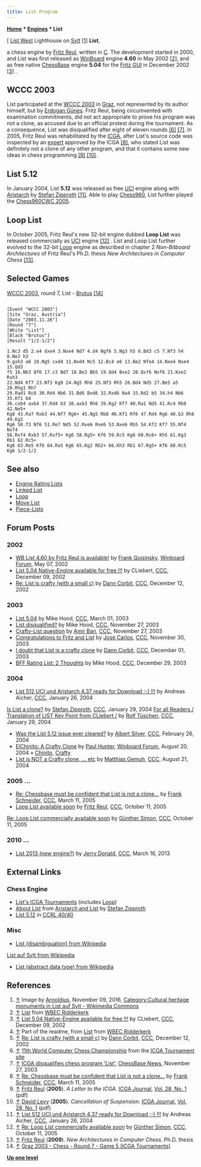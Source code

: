 ```yaml
---
title: List Program
---
```

**[Home](Home "Home") \* [Engines](Engines "Engines") \* List**



[ [List West](https://de.wikipedia.org/wiki/List_West) Lighthouse on [Sylt](https://en.wikipedia.org/wiki/Sylt) <a id="cite-note-1" href="#cite-ref-1">[1]</a>
**List**,  

a chess engine by [Fritz Reul](Fritz_Reul "Fritz Reul"), written in [C](C "C"). The development started in 2000, and List was first released as [WinBoard](WinBoard "WinBoard") engine **4.60** in May 2002 <a id="cite-note-2" href="#cite-ref-2">[2]</a>, and as free native [ChessBase](ChessBase "ChessBase") engine **5.04** for the [Fritz GUI](Fritz#FritzGUI "Fritz") in December 2002 <a id="cite-note-3" href="#cite-ref-3">[3]</a> . 



## WCCC 2003


List participated at the [WCCC 2003](WCCC_2003 "WCCC 2003") in [Graz](https://en.wikipedia.org/wiki/Graz), not represented by its author himself, but by [Erdogan Günes](Erdogan_G%C3%BCnes "Erdogan Günes"). Fritz Reul, being circumvented with examination commitments, did not act appropriate to prove his program was not a clone, as accused due to an official protest during the tournament. As a consequence, List was disqualified after eight of eleven rounds <a id="cite-note-6" href="#cite-ref-6">[6]</a> <a id="cite-note-7" href="#cite-ref-7">[7]</a>. In 2005, Fritz Reul was rehabilitated by the [ICGA](ICGA "ICGA"), after List's source code was inspected by an [expert](Chrilly_Donninger "Chrilly Donninger") approved by the ICGA <a id="cite-note-8" href="#cite-ref-8">[8]</a>, who stated List was definitely not a clone of any other program, and that it contains some new ideas in chess programming <a id="cite-note-9" href="#cite-ref-9">[9]</a> <a id="cite-note-10" href="#cite-ref-10">[10]</a>. 



## List 5.12


In January 2004, List **5.12** was released as free [UCI](UCI "UCI") engine along with [Aristarch](Aristarch "Aristarch") by [Stefan Zipproth](Stefan_Zipproth "Stefan Zipproth") <a id="cite-note-11" href="#cite-ref-11">[11]</a>. Able to play [Chess960](Chess960 "Chess960"), List further played the [Chess960CWC 2005](Chess960CWC_2005 "Chess960CWC 2005").



## Loop List


In October 2005, Fritz Reul's new 32-bit engine dubbed **Loop List** was released commercially as [UCI](UCI "UCI") engine <a id="cite-note-12" href="#cite-ref-12">[12]</a> . List and Loop List further evolved to the 32-bit [Loop](Loop_(Program) "Loop (Program)") engine as described in chapter 2 *Non-Bitboard Architectures* of Fritz Reul's Ph.D. thesis *New Architectures in Computer Chess* <a id="cite-note-13" href="#cite-ref-13">[13]</a>.



## Selected Games


[WCCC 2003](WCCC_2003 "WCCC 2003"), round 7, List - [Brutus](Brutus "Brutus") <a id="cite-note-14" href="#cite-ref-14">[14]</a>




```

[Event "WCCC 2003"]
[Site "Graz, Austria"]
[Date "2003.11.26"]
[Round "7"]
[White "List"]
[Black "Brutus"]
[Result "1/2-1/2"]

1.Nc3 d5 2.e4 dxe4 3.Nxe4 Nd7 4.d4 Ngf6 5.Ng3 h5 6.Bd3 c5 7.Nf3 h4 8.Ne2 h3 
9.gxh3 a6 10.Ng5 cxd4 11.Nxd4 Nc5 12.Bc4 e6 13.Be2 Nfe4 14.Nxe4 Nxe4 15.Qd3 
f5 16.Nb3 Qf6 17.c3 Bd7 18.Be3 Bb5 19.Qd4 Bxe2 20.Qxf6 Nxf6 21.Kxe2 Rxh3 
22.Nd4 Kf7 23.Nf3 Kg8 24.Ng5 Rh6 25.Nf3 Rh5 26.Bd4 Nd5 27.Be5 a5 28.Rhg1 Rh7 
29.Rad1 Rc8 30.Rd4 Nb6 31.Bd6 Bxd6 32.Rxd6 Na4 33.Rd2 b5 34.h4 Nb6 35.Kf1 b4 
36.cxb4 axb4 37.Rd4 b3 38.axb3 Rh6 39.Kg2 Kf7 40.Ra1 Nd5 41.Rc4 Rb8 42.Ne5+ 
Kg8 43.Ra7 Rxb3 44.Nf7 Rg6+ 45.Ng5 Rb8 46.Kf1 Rf6 47.Rd4 Rg6 48.b3 Rh6 49.Kg2
Rg6 50.f3 Nf6 51.Re7 Nd5 52.Rxe6 Rxe6 53.Nxe6 Rb5 54.Kf2 Kf7 55.Nf4 Nxf4 
56.Rxf4 Rxb3 57.Rxf5+ Kg6 58.Rg5+ Kf6 59.Rc5 Kg6 60.Rc6+ Kh5 61.Kg3 Rb1 62.Rc5+
Kg6 63.Re5 Kf6 64.Ra5 Kg6 65.Kg2 Rb2+ 66.Kh3 Rb1 67.Rg5+ Kf6 68.Rc5 Kg6 1/2-1/2

```

## See also


* [Engine Rating Lists](Engine_Rating_Lists "Engine Rating Lists")
* [Linked List](Linked_List "Linked List")
* [Loop](Loop_(Program) "Loop (Program)")
* [Move List](Move_List "Move List")
* [Piece-Lists](Piece-Lists "Piece-Lists")


## Forum Posts


### 2002


* [WB List 4.60 by Fritz Reul is available!](http://www.open-aurec.com/wbforum/viewtopic.php?f=18&t=37172) by [Frank Quisinsky](Frank_Quisinsky "Frank Quisinsky"), [Winboard Forum](Computer_Chess_Forums "Computer Chess Forums"), May 07, 2002
* [List 5.04 Native-Engine available for free !!!](https://www.stmintz.com/ccc/index.php?id=269741) by CLiebert, [CCC](CCC "CCC"), December 09, 2002
* [Re: List is crafty (with a small c)](https://www.stmintz.com/ccc/index.php?id=270338) by [Dann Corbit](Dann_Corbit "Dann Corbit"), [CCC](CCC "CCC"), December 12, 2002


### 2003


* [List 5.04](https://www.stmintz.com/ccc/index.php?id=287447) by Mike Hood, [CCC](CCC "CCC"), March 01, 2003
* [List disqualified?](https://www.stmintz.com/ccc/index.php?id=331085) by Mike Hood, [CCC](CCC "CCC"), November 27, 2003
* [Crafty-List question](https://www.stmintz.com/ccc/index.php?id=331183) by [Amir Ban](Amir_Ban "Amir Ban"), [CCC](CCC "CCC"), November 27, 2003
* [Congratulations to Fritz and List](https://www.stmintz.com/ccc/index.php?id=332346) by [José Carlos](Jos%C3%A9_Carlos_Mart%C3%ADnez_Gal%C3%A1n "José Carlos Martínez Galán"), [CCC](CCC "CCC"), November 30, 2003
* [I doubt that List is a crafty clone](https://www.stmintz.com/ccc/index.php?id=332736) by [Dann Corbit](Dann_Corbit "Dann Corbit"), [CCC](CCC "CCC"), December 01, 2003
* [BFF Rating List: 2 Thoughts](https://www.stmintz.com/ccc/index.php?id=339050) by Mike Hood, [CCC](CCC "CCC"), December 29, 2003


### 2004


* [List 512 UCI und Aristarch 4.37 ready for Download :-) !!!](https://www.stmintz.com/ccc/index.php?id=345007) by Andreas Aicher, [CCC](CCC "CCC"), January 26, 2004


 [Is List a clone?](https://www.stmintz.com/ccc/index.php?id=345699) by [Stefan Zipproth](Stefan_Zipproth "Stefan Zipproth"), [CCC](CCC "CCC"), January 29, 2004
 [For all Readers / Translation of LIST Key Point from CLiebert /](https://www.stmintz.com/ccc/index.php?id=345763) by [Rolf Tüschen](Rolf_T%C3%BCschen "Rolf Tüschen"), [CCC](CCC "CCC"), January 29, 2004
* [Was the List 5.12 issue ever cleared?](https://www.stmintz.com/ccc/index.php?id=351476) by [Albert Silver](Albert_Silver "Albert Silver"), [CCC](CCC "CCC"), February 26, 2004
* [ElChinito: A Crafty Clone](http://www.open-aurec.com/wbforum/viewtopic.php?f=18&t=48647) by [Paul Hunter](index.php?title=Paul_Hunter&action=edit&redlink=1 "Paul Hunter (page does not exist)"), [Winboard Forum](Computer_Chess_Forums "Computer Chess Forums"), August 20, 2004 » [Chinito](Chinito "Chinito"), [Crafty](Crafty "Crafty")
* [List is NOT a Crafty clone, ... etc](https://www.stmintz.com/ccc/index.php?id=383228) by [Matthias Gemuh](Matthias_Gemuh "Matthias Gemuh"), [CCC](CCC "CCC"), August 21, 2004


### 2005 ...


* [Re: Chessbase must be confident that List is not a clone...](https://www.stmintz.com/ccc/index.php?id=416428) by [Frank Schneider](Frank_Schneider "Frank Schneider"), [CCC](CCC "CCC"), March 11, 2005
* [Loop List available soon](https://www.stmintz.com/ccc/index.php?id=455003) by [Fritz Reul](Fritz_Reul "Fritz Reul"), [CCC](CCC "CCC"), October 11, 2005


 [Re: Loop List commercially available soon](https://www.stmintz.com/ccc/index.php?id=455043) by [Günther Simon](G%C3%BCnther_Simon "Günther Simon"), [CCC](CCC "CCC"), October 11, 2005
### 2010 ...


* [List 2013 (new engine?)](http://www.talkchess.com/forum/viewtopic.php?t=47521) by [Jerry Donald](index.php?title=Jerry_Donald&action=edit&redlink=1 "Jerry Donald (page does not exist)"), [CCC](CCC "CCC"), March 16, 2013


## External Links


### Chess Engine


* [List's ICGA Tournaments](https://www.game-ai-forum.org/icga-tournaments/program.php?id=123) (includes [Loop](Loop_(Program) "Loop (Program)"))
* [About List](https://zipproth.com/chess/list/) from [Aristarch and List](https://zipproth.com/chess/) by [Stefan Zipproth](Stefan_Zipproth "Stefan Zipproth")
* [List 5.12](http://www.computerchess.org.uk/ccrl/4040/cgi/engine_details.cgi?match_length=30&each_game=1&print=Details&each_game=1&eng=List%205.12#List_5_12) in [CCRL 40/40](CCRL "CCRL")


### Misc


* [List (disambiguation) from Wikipedia](https://en.wikipedia.org/wiki/List)


 [List auf Sylt from Wikipedia](https://en.wikipedia.org/wiki/List_auf_Sylt)
* [List (abstract data type) from Wikipedia](https://en.wikipedia.org/wiki/List_%28abstract_data_type%29)


## References


1. <a id="cite-ref-1" href="#cite-note-1">↑</a> Image by [Arnoldius](https://commons.wikimedia.org/wiki/User:Arnoldius), November 09, 2016, [Category:Cultural heritage monuments in List auf Sylt - Wikimedia Commons](https://commons.wikimedia.org/wiki/Category:Cultural_heritage_monuments_in_List_auf_Sylt)
2. <a id="cite-ref-2" href="#cite-note-2">↑</a> [List](http://wbec-ridderkerk.nl/html/details1/List.html) from [WBEC Ridderkerk](WBEC "WBEC")
3. <a id="cite-ref-3" href="#cite-note-3">↑</a> [List 5.04 Native-Engine available for free !!!](https://www.stmintz.com/ccc/index.php?id=269741) by CLiebert, [CCC](CCC "CCC"), December 09, 2002
4. <a id="cite-ref-4" href="#cite-note-4">↑</a> Part of the readme, from [List](http://wbec-ridderkerk.nl/html/details1/List.html) from [WBEC Ridderkerk](WBEC "WBEC")
5. <a id="cite-ref-5" href="#cite-note-5">↑</a> [Re: List is crafty (with a small c)](https://www.stmintz.com/ccc/index.php?id=270338) by [Dann Corbit](Dann_Corbit "Dann Corbit"), [CCC](CCC "CCC"), December 12, 2002
6. <a id="cite-ref-6" href="#cite-note-6">↑</a> [11th World Computer Chess Championship](https://www.game-ai-forum.org/icga-tournaments/tournament.php?id=2) from the [ICGA Tournament site](https://www.game-ai-forum.org/icga-tournaments/)
7. <a id="cite-ref-7" href="#cite-note-7">↑</a> [ICGA disqualifies chess program 'List'](http://www.chessbase.com/Home/TabId/211/PostId/4001330/icga-disqualifies-chess-program-list-.aspx), [ChessBase News](ChessBase "ChessBase"), November 27, 2003
8. <a id="cite-ref-8" href="#cite-note-8">↑</a> [Re: Chessbase must be confident that List is not a clone...](https://www.stmintz.com/ccc/index.php?id=416428) by [Frank Schneider](Frank_Schneider "Frank Schneider"), [CCC](CCC "CCC"), March 11, 2005
9. <a id="cite-ref-9" href="#cite-note-9">↑</a> [Fritz Reul](Fritz_Reul "Fritz Reul") (**2005**). *A Letter to the ICGA*. [ICGA Journal](ICGA_Journal "ICGA Journal"), [Vol. 28, No. 1](http://ilk.uvt.nl/icga/journal/pdf/toc28-1.pdf) (pdf)
10. <a id="cite-ref-10" href="#cite-note-10">↑</a> [David Levy](David_Levy "David Levy") (**2005**). *Cancellation of Suspension*. [ICGA Journal](ICGA_Journal "ICGA Journal"), [Vol. 28, No. 1](http://ilk.uvt.nl/icga/journal/pdf/toc28-1.pdf) (pdf)
11. <a id="cite-ref-11" href="#cite-note-11">↑</a> [List 512 UCI und Aristarch 4.37 ready for Download :-) !!!](https://www.stmintz.com/ccc/index.php?id=345007) by Andreas Aicher, [CCC](CCC "CCC"), January 26, 2004
12. <a id="cite-ref-12" href="#cite-note-12">↑</a> [Re: Loop List commercially available soon](https://www.stmintz.com/ccc/index.php?id=455043) by [Günther Simon](G%C3%BCnther_Simon "Günther Simon"), [CCC](CCC "CCC"), October 11, 2005
13. <a id="cite-ref-13" href="#cite-note-13">↑</a> [Fritz Reul](Fritz_Reul "Fritz Reul") (**2009**). *New Architectures in Computer Chess*. Ph.D. thesis
14. <a id="cite-ref-14" href="#cite-note-14">↑</a> [Graz 2003 - Chess - Round 7 - Game 5 (ICGA Tournaments)](https://www.game-ai-forum.org/icga-tournaments/round.php?tournament=2&round=7&id=5)

**[Up one level](Engines "Engines")**







 
